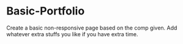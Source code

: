 # Basic-Portfolio

Create a basic non-responsive page based on the comp given. Add whatever
extra stuffs you like if you have extra time.